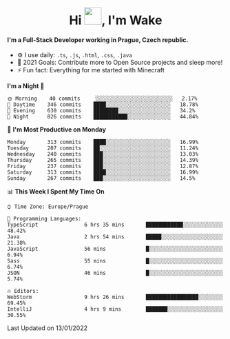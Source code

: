 <h1 align="center">Hi <img src="https://raw.githubusercontent.com/MrWakeCZ/MrWakeCZ/master/Hi.gif" width="40px" />, I'm Wake</h1>

#### I'm a Full-Stack Developer working in Prague, Czech republic.
- ⚙️ I use daily: `.ts`, `.js`, `.html`, `.css`, `.java`
- 🥅 2021 Goals: Contribute more to Open Source projects and sleep more!
- ⚡ Fun fact: Everything for me started with Minecraft

<!--START_SECTION:waka-->
**I'm a Night 🦉** 

```text
🌞 Morning    40 commits     ░░░░░░░░░░░░░░░░░░░░░░░░░   2.17% 
🌆 Daytime    346 commits    ████░░░░░░░░░░░░░░░░░░░░░   18.78% 
🌃 Evening    630 commits    ████████░░░░░░░░░░░░░░░░░   34.2% 
🌙 Night      826 commits    ███████████░░░░░░░░░░░░░░   44.84%

```
📅 **I'm Most Productive on Monday** 

```text
Monday       313 commits    ████░░░░░░░░░░░░░░░░░░░░░   16.99% 
Tuesday      207 commits    ██░░░░░░░░░░░░░░░░░░░░░░░   11.24% 
Wednesday    240 commits    ███░░░░░░░░░░░░░░░░░░░░░░   13.03% 
Thursday     265 commits    ███░░░░░░░░░░░░░░░░░░░░░░   14.39% 
Friday       237 commits    ███░░░░░░░░░░░░░░░░░░░░░░   12.87% 
Saturday     313 commits    ████░░░░░░░░░░░░░░░░░░░░░   16.99% 
Sunday       267 commits    ███░░░░░░░░░░░░░░░░░░░░░░   14.5%

```


📊 **This Week I Spent My Time On** 

```text
⌚︎ Time Zone: Europe/Prague

💬 Programming Languages: 
TypeScript               6 hrs 35 mins       ████████████░░░░░░░░░░░░░   48.42% 
Java                     2 hrs 54 mins       █████░░░░░░░░░░░░░░░░░░░░   21.38% 
JavaScript               56 mins             █░░░░░░░░░░░░░░░░░░░░░░░░   6.94% 
Sass                     55 mins             █░░░░░░░░░░░░░░░░░░░░░░░░   6.74% 
JSON                     46 mins             █░░░░░░░░░░░░░░░░░░░░░░░░   5.74%

🔥 Editors: 
WebStorm                 9 hrs 26 mins       █████████████████░░░░░░░░   69.45% 
IntelliJ                 4 hrs 9 mins        ███████░░░░░░░░░░░░░░░░░░   30.55%

```


 Last Updated on 13/01/2022
<!--END_SECTION:waka-->
